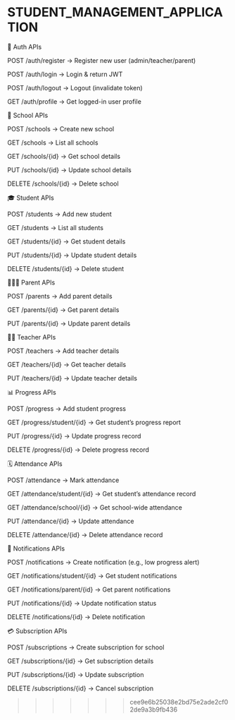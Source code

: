 # STUDENT_MANAGEMENT_APPLICATION

🔐 Auth APIs

POST /auth/register → Register new user (admin/teacher/parent)

POST /auth/login → Login & return JWT

POST /auth/logout → Logout (invalidate token)

GET /auth/profile → Get logged-in user profile

🏫 School APIs

POST /schools → Create new school

GET /schools → List all schools

GET /schools/{id} → Get school details

PUT /schools/{id} → Update school details

DELETE /schools/{id} → Delete school

🎓 Student APIs

POST /students → Add new student

GET /students → List all students

GET /students/{id} → Get student details

PUT /students/{id} → Update student details

DELETE /students/{id} → Delete student

👨‍👩‍👧 Parent APIs

POST /parents → Add parent details

GET /parents/{id} → Get parent details

PUT /parents/{id} → Update parent details

👩‍🏫 Teacher APIs

POST /teachers → Add teacher details

GET /teachers/{id} → Get teacher details

PUT /teachers/{id} → Update teacher details

📊 Progress APIs

POST /progress → Add student progress

GET /progress/student/{id} → Get student’s progress report

PUT /progress/{id} → Update progress record

DELETE /progress/{id} → Delete progress record

🗓 Attendance APIs

POST /attendance → Mark attendance

GET /attendance/student/{id} → Get student’s attendance record

GET /attendance/school/{id} → Get school-wide attendance

PUT /attendance/{id} → Update attendance

DELETE /attendance/{id} → Delete attendance record

🔔 Notifications APIs

POST /notifications → Create notification (e.g., low progress alert)

GET /notifications/student/{id} → Get student notifications

GET /notifications/parent/{id} → Get parent notifications

PUT /notifications/{id} → Update notification status

DELETE /notifications/{id} → Delete notification

💳 Subscription APIs

POST /subscriptions → Create subscription for school

GET /subscriptions/{id} → Get subscription details

PUT /subscriptions/{id} → Update subscription

DELETE /subscriptions/{id} → Cancel subscription
>>>>>>> cee9e6b25038e2bd75e2ade2cf02de9a3b9fb436

